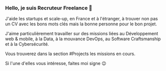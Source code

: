 ### Hello, je suis Recruteur Freelance 👋

J'aide les startups et scale-up, en France et à l'étranger, à trouver non pas un CV avec les bons mots clés mais la bonne personne pour le bon projet.

J'aime particulièrement travailler sur des missions liées au Développement web & mobile, à la Data, à la mouvance DevOps, au Software Craftsmanship et à la Cybersécurité.

Vous trouverez dans la section #Projects les missions en cours.

Si l'une d'elles vous intéresse, faites moi signe 😉

<!--
**IndieNation/IndieNation** is a ✨ _special_ ✨ repository because its `README.md` (this file) appears on your GitHub profile.

Here are some ideas to get you started:

- 🔭 I’m currently working on ...
- 🌱 I’m currently learning ...
- 👯 I’m looking to collaborate on ...
- 🤔 I’m looking for help with ...
- 💬 Ask me about ...
- 📫 How to reach me: ...
- 😄 Pronouns: ...
- ⚡ Fun fact: ...
-->
